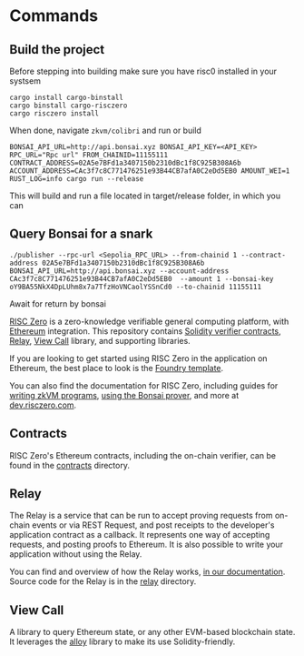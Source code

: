 
# Commands  

## Build the project

Before stepping into building make sure you have risc0 installed in your systsem

```
cargo install cargo-binstall
cargo binstall cargo-risczero
cargo risczero install
```
When done, navigate ```zkvm/colibri``` and run or build
```
BONSAI_API_URL=http://api.bonsai.xyz BONSAI_API_KEY=<API_KEY> RPC_URL="Rpc url" FROM_CHAINID=11155111 CONTRACT_ADDRESS=02A5e7BFd1a3407150b2310dBc1f8C925B308A6b  ACCOUNT_ADDRESS=CAc3f7c8C771476251e93B44CB7afA0C2eDd5EB0 AMOUNT_WEI=1 RUST_LOG=info cargo run --release 

```
This will build and run a file located in target/release folder, in which you can 
## Query Bonsai for a snark
```
./publisher --rpc-url <Sepolia_RPC_URL> --from-chainid 1 --contract-address 02A5e7BFd1a3407150b2310dBc1f8C925B308A6b BONSAI_API_URL=http://api.bonsai.xyz --account-address CAc3f7c8C771476251e93B44CB7afA0C2eDd5EB0  --amount 1 --bonsai-key oY9BA55NkX4DpLUhm8x7a7TfzHoVNCaolYSSnCd0 --to-chainid 11155111
```
Await for return by bonsai 

[RISC Zero] is a zero-knowledge verifiable general computing platform, with [Ethereum] integration.
This repository contains [Solidity verifier contracts][contracts], [Relay], [View Call] library, and supporting libraries.

If you are looking to get started using RISC Zero in the application on Ethereum, the best place to look is the [Foundry template][template].

You can also find the documentation for RISC Zero, including guides for [writing zkVM programs][risc0-quickstart], [using the Bonsai prover][bonsai-quickstart], and more at [dev.risczero.com].

## Contracts

RISC Zero's Ethereum contracts, including the on-chain verifier, can be found in the [contracts] directory.

## Relay

The Relay is a service that can be run to accept proving requests from on-chain events or via REST Request, and post receipts to the developer's application contract as a callback.
It represents one way of accepting requests, and posting proofs to Ethereum.
It is also possible to write your application without using the Relay.

You can find and overview of how the Relay works, [in our documentation][relay-overview].
Source code for the Relay is in the [relay] directory.

## View Call
A library to query Ethereum state, or any other EVM-based blockchain state. It leverages the [alloy] library to make its use Solidity-friendly.


[RISC Zero]: https://github.com/risc0/risc0
[Ethereum]: https://ethereum.org/
[contracts]: ./contracts
[relay]: ./relay
[View Call]: ./view-call
[template]: https://github.com/risc0/bonsai-foundry-template
[dev.risczero.com]: https://dev.risczero.com
[risc0-quickstart]: https://dev.risczero.com/api/zkvm/quickstart
[bonsai-quickstart]: https://dev.risczero.com/api/bonsai/quickstart
[relay-overview]: https://dev.risczero.com/api/bonsai/bonsai-on-eth#bonsai-relay
[alloy]: https://github.com/alloy-rs
